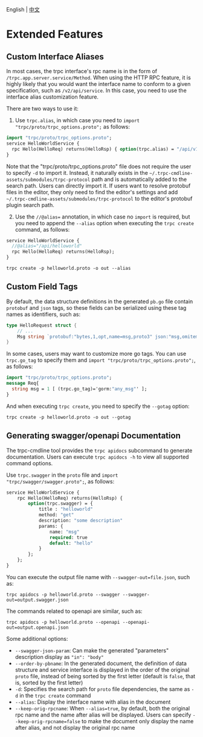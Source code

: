 English | [中文](README.zh_CN.md)

# Extended Features

## Custom Interface Aliases

In most cases, the trpc interface's rpc name is in the form of `/trpc.app.server.service/Method`. When using the HTTP RPC feature, it is highly likely that you would want the interface name to conform to a given specification, such as `/v2/api/service`. In this case, you need to use the interface alias customization feature.

There are two ways to use it:

1. Use `trpc.alias`, in which case you need to `import "trpc/proto/trpc_options.proto";` as follows:

```protobuf
import "trpc/proto/trpc_options.proto";
service HelloWorldService {
  rpc Hello(HelloReq) returns(HelloRsp) { option(trpc.alias) = "/api/v1/helloworld"; };
}
```

Note that the "trpc/proto/trpc_options.proto" file does not require the user to specify `-d` to import it. Instead, it naturally exists in the `~/.trpc-cmdline-assets/submodules/trpc-protocol` path and is automatically added to the search path. Users can directly import it. If users want to resolve protobuf files in the editor, they only need to find the editor's settings and add `~/.trpc-cmdline-assets/submodules/trpc-protocol` to the editor's protobuf plugin search path.

2. Use the `//@alias=` annotation, in which case no `import` is required, but you need to append the `--alias` option when executing the `trpc create` command, as follows:

```protobuf
service HelloWorldService {
  //@alias="/api/helloworld"
  rpc Hello(HelloReq) returns(HelloRsp);
}
```

```shell
trpc create -p helloworld.proto -o out --alias
```

## Custom Field Tags

By default, the data structure definitions in the generated `pb.go` file contain `protobuf` and `json` tags, so these fields can be serialized using these tag names as identifiers, such as:

```go
type HelloRequest struct {
    // ...
    Msg string `protobuf:"bytes,1,opt,name=msg,proto3" json:"msg,omitempty"`
}
```

In some cases, users may want to customize more go tags. You can use `trpc.go_tag` to specify them and `import "trpc/proto/trpc_options.proto";`, as follows:

```protobuf
import "trpc/proto/trpc_options.proto";
message Req{
  string msg = 1 [ (trpc.go_tag)='gorm:"any_msg"' ];
}
```

And when executing `trpc create`, you need to specify the `--gotag` option:

```shell
trpc create -p helloworld.proto -o out --gotag
```

## Generating swagger/openapi Documentation

The trpc-cmdline tool provides the `trpc apidocs` subcommand to generate documentation. Users can execute `trpc apidocs -h` to view all supported command options.

Use `trpc.swagger` in the `proto` file and `import "trpc/swagger/swagger.proto";`, as follows:

```protobuf
service HelloWorldService {
    rpc Hello(HelloReq) returns(HelloRsp) {
        option(trpc.swagger) = {
            title : "helloworld"
            method: "get"
            description: "some description"
            params: {
                name: "msg"
                required: true
                default: "hello"
            }
        };
    };
}
```

You can execute the output file name with `--swagger-out=file.json`, such as:

```shell
trpc apidocs -p helloworld.proto --swagger --swagger-out=output.swagger.json
```

The commands related to openapi are similar, such as:

```shell
trpc apidocs -p helloworld.proto --openapi --openapi-out=output.openapi.json
```

Some additional options:

* `--swagger-json-param`: Can make the generated "parameters" description display as `"in": "body"`
* `--order-by-pbname`: In the generated document, the definition of data structure and service interface is displayed in the order of the original `proto` file, instead of being sorted by the first letter (default is `false`, that is, sorted by the first letter)
* `-d`: Specifies the search path for `proto` file dependencies, the same as `-d` in the `trpc create` command
* `--alias`: Display the interface name with alias in the document
* `--keep-orig-rpcname`: When `--alias=true`, by default, both the original rpc name and the name after alias will be displayed. Users can specify `--keep-orig-rpcname=false` to make the document only display the name after alias, and not display the original rpc name
